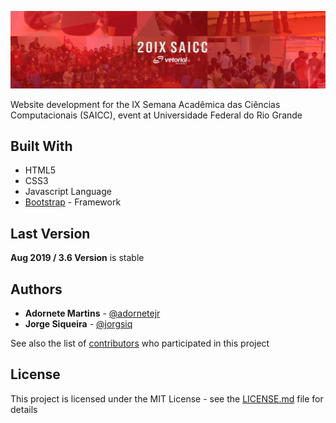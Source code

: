 ![](header.png)

Website development for the IX Semana Acadêmica das Ciências Computacionais (SAICC), event at Universidade Federal do Rio Grande

## Built With
* HTML5
* CSS3
* Javascript Language
* [Bootstrap](https://getbootstrap.com/) - Framework

## Last Version

**Aug 2019 / 3.6 Version** is stable

## Authors
* **Adornete Martins** - [@adornetejr](https://github.com/adornetejr)
* **Jorge Siqueira** - [@jorgsiq](https://github.com/jorgsiq)

See also the list of [contributors](https://github.com/jorgsiq/saicc-website/graphs/contributors) who participated in this project

## License

This project is licensed under the MIT License - see the [LICENSE.md](LICENSE.md) file for details


